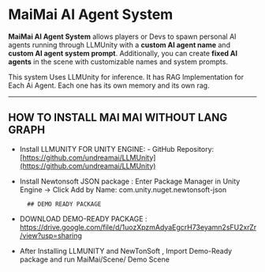 
# MaiMai AI Agent System

**MaiMai AI Agent System** allows players or Devs to spawn personal AI agents running through LLMUnity with a **custom AI agent name** and **custom AI agent system prompt**. Additionally, you can create **fixed AI agents** in the scene with customizable names and system prompts.

This system Uses LLMUnity for inference. It has RAG Implementation for Each Ai Agent. Each one has its own memory and its own rag. 

---
## HOW TO INSTALL MAI MAI WITHOUT LANG GRAPH 
  - Install LLMUNITY FOR UNITY ENGINE: - GitHub Repository: [https://github.com/undreamai/LLMUnity](https://github.com/undreamai/LLMUnity)

  - Install Newtonsoft JSON package : Enter Package Manager in Unity Engine -> Click Add by Name: com.unity.nuget.newtonsoft-json

          ## DEMO READY PACKAGE 
    
  - DOWNLOAD DEMO-READY PACKAGE : https://drive.google.com/file/d/1uozXpzmAdyaEgcrH73eyamn2sFU2xrZr/view?usp=sharing
  -   After Installing LLMUNITY and NewTonSoft , Import Demo-Ready package and run MaiMai/Scene/ Demo Scene 

     
 
  

